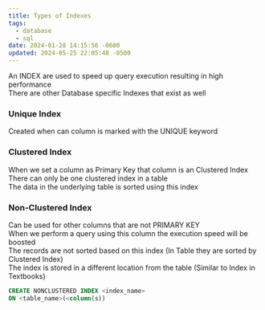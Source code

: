 ```yaml
---
title: Types of Indexes
tags:
  - database
  - sql
date: 2024-01-28 14:15:56 -0600
updated: 2024-05-25 22:05:48 -0500
---
```


An INDEX are used to speed up query execution resulting in high performance  
There are other Database specific Indexes that exist as well

### Unique Index

Created when can column is marked with the UNIQUE keyword

### Clustered Index

When we set a column as Primary Key that column is an Clustered Index  
There can only be one clustered index in a table  
The data in the underlying table is sorted using this index

### Non-Clustered Index

Can be used for other columns that are not PRIMARY KEY  
When we perform a query using this column the execution speed will be boosted  
The records are not sorted based on this index (In Table they are sorted by Clustered Index)  
The index is stored in a different location from the table (Similar to Index in Textbooks)

````sql
CREATE NONCLUSTERED INDEX <index_name> 
ON <table_name>(<column(s))
````
